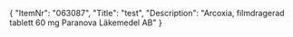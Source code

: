{
  "ItemNr": "063087",
  "Title": "test",
  "Description": "Arcoxia, filmdragerad tablett 60 mg Paranova Läkemedel AB"
}